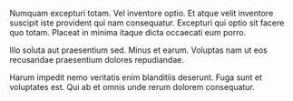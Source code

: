 Numquam excepturi totam. Vel inventore optio. Et atque velit inventore suscipit iste provident qui nam consequatur. Excepturi qui optio sit facere quo totam. Placeat in minima itaque dicta occaecati eum porro.
 Illo soluta aut praesentium sed. Minus et earum. Voluptas nam ut eos recusandae praesentium dolores repudiandae.
 Harum impedit nemo veritatis enim blanditiis deserunt. Fuga sunt et voluptates est. Qui ab et omnis unde rerum dolorem consequatur.